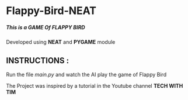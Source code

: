 # Flappy-Bird-NEAT

##### This is a GAME Of **FLAPPY BIRD**
Developed using **NEAT** and **PYGAME** module  

## INSTRUCTIONS : 
Run the file *main.py* and watch the AI play the game of Flappy Bird  

The Project was inspired by a tutorial in the Youtube channel **TECH WITH TIM**




